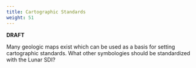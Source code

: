 ```yaml
---
title: Cartographic Standards
weight: 51
---
```

**DRAFT**

Many geologic maps exist which can be used as a basis for setting cartographic standards. What other symbologies should be standardized with the Lunar SDI?


